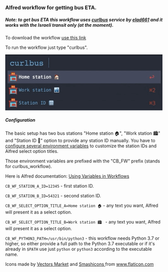 ### Alfred workflow for getting bus ETA.

##### Note: to get bus ETA this workflow uses [curlbus](https://github.com/elad661/curlbus) service by [elad661](https://github.com/elad661) and it works with the Israeli transit only (at the moment).

To download the workflow [use this link](https://github.com/denpy/alfred-curlbus/raw/master/curlbus.alfredworkflow) 

To run the workflow just type "curlbus".

![sc1](images/demo.gif)

##### Configuration
The basic setup has two bus stations "Home station 🏠", "Work station 🏙" and "Station ID 🔢" option to provide any
 station ID manually.
You have to [configure several environment variables](https://www.alfredapp.com/help/workflows/advanced/variables/) to customize the station IDs and Alfred select option titles.
 
Those environment variables are prefixed with the "CB_FW" prefix (stands for curlbus_workflow).

Here is Alfred documentation: [Using Variables in Workflows](https://www.alfredapp.com/help/workflows/advanced/variables/)

`CB_WF_STATION_A_ID=12345` - first station ID.

`CB_WF_STATION_B_ID=54321`  - second station ID.

`CB_WF_SELECT_OPTION_TITLE_A=Home station 🏠` - any text you want, Alfred will present it as a select option.

`CB_WF_SELECT_OPTION_TITLE_B=Work station 🏙 ` - any text you want, Alfred will present it as a select option.

`CB_WF_PYTHON3_PATH=/usr/bin/python3` - this workflow needs Python 3.7 or higher, so either provide a full path to the
 Python 3.7 executable or if it's already in `$PATH` use just `python` or `python3` according to the executable name.


Icons made by 
<a href="https://www.flaticon.com/authors/vectors-market" title="Vectors Market">Vectors Market</a> 
and 
<a href="https://www.flaticon.com/authors/smashicons" title="Smashicons">Smashicons </a> 
from 
<a href="https://www.flaticon.com/" title="Flaticon"> www.flaticon.com </a>
